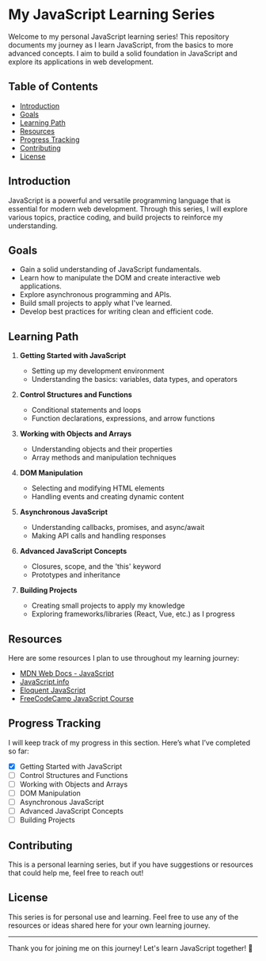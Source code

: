 # My JavaScript Learning Series

Welcome to my personal JavaScript learning series! This repository documents my journey as I learn JavaScript, from the basics to more advanced concepts. I aim to build a solid foundation in JavaScript and explore its applications in web development.

## Table of Contents

- [Introduction](#introduction)
- [Goals](#goals)
- [Learning Path](#learning-path)
- [Resources](#resources)
- [Progress Tracking](#progress-tracking)
- [Contributing](#contributing)
- [License](#license)

## Introduction

JavaScript is a powerful and versatile programming language that is essential for modern web development. Through this series, I will explore various topics, practice coding, and build projects to reinforce my understanding.

## Goals

- Gain a solid understanding of JavaScript fundamentals.
- Learn how to manipulate the DOM and create interactive web applications.
- Explore asynchronous programming and APIs.
- Build small projects to apply what I've learned.
- Develop best practices for writing clean and efficient code.

## Learning Path

1. **Getting Started with JavaScript**
   - Setting up my development environment
   - Understanding the basics: variables, data types, and operators

2. **Control Structures and Functions**
   - Conditional statements and loops
   - Function declarations, expressions, and arrow functions

3. **Working with Objects and Arrays**
   - Understanding objects and their properties
   - Array methods and manipulation techniques

4. **DOM Manipulation**
   - Selecting and modifying HTML elements
   - Handling events and creating dynamic content

5. **Asynchronous JavaScript**
   - Understanding callbacks, promises, and async/await
   - Making API calls and handling responses

6. **Advanced JavaScript Concepts**
   - Closures, scope, and the 'this' keyword
   - Prototypes and inheritance

7. **Building Projects**
   - Creating small projects to apply my knowledge
   - Exploring frameworks/libraries (React, Vue, etc.) as I progress

## Resources

Here are some resources I plan to use throughout my learning journey:

- [MDN Web Docs - JavaScript](https://developer.mozilla.org/en-US/docs/Web/JavaScript)
- [JavaScript.info](https://javascript.info/)
- [Eloquent JavaScript](https://eloquentjavascript.net/)
- [FreeCodeCamp JavaScript Course](https://www.freecodecamp.org/learn/javascript-algorithms-and-data-structures/)

## Progress Tracking

I will keep track of my progress in this section. Here’s what I’ve completed so far:

- [x] Getting Started with JavaScript
- [ ] Control Structures and Functions
- [ ] Working with Objects and Arrays
- [ ] DOM Manipulation
- [ ] Asynchronous JavaScript
- [ ] Advanced JavaScript Concepts
- [ ] Building Projects

## Contributing

This is a personal learning series, but if you have suggestions or resources that could help me, feel free to reach out!

## License

This series is for personal use and learning. Feel free to use any of the resources or ideas shared here for your own learning journey.

---

Thank you for joining me on this journey! Let's learn JavaScript together! 🚀